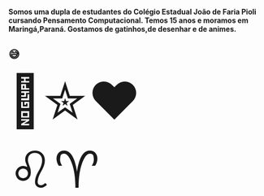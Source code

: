 <b>Somos uma dupla de estudantes do Colégio Estadual João de Faria Pioli cursando Pensamento Computacional.
Temos 15 anos e moramos em Maringá,Paraná.
Gostamos de gatinhos,de desenhar e de animes.</b>
<h2>&#128517;</h2><span style='font-size:100px;'>&#128150;</span>
<span style='font-size:100px;'>&#10030;</span> <span style='font-size:100px;'>&#10084;</span>

<span style='font-size:100px;'>&#9804;</span><span style='font-size:100px;'>&#9800;</span>
